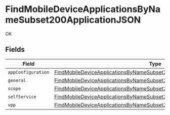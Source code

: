 # FindMobileDeviceApplicationsByNameSubset200ApplicationJSON

OK


## Fields

| Field                                                                                                                                                                               | Type                                                                                                                                                                                | Required                                                                                                                                                                            | Description                                                                                                                                                                         |
| ----------------------------------------------------------------------------------------------------------------------------------------------------------------------------------- | ----------------------------------------------------------------------------------------------------------------------------------------------------------------------------------- | ----------------------------------------------------------------------------------------------------------------------------------------------------------------------------------- | ----------------------------------------------------------------------------------------------------------------------------------------------------------------------------------- |
| `appConfiguration`                                                                                                                                                                  | [FindMobileDeviceApplicationsByNameSubset200ApplicationJSONAppConfiguration](../../models/operations/findmobiledeviceapplicationsbynamesubset200applicationjsonappconfiguration.md) | :heavy_minus_sign:                                                                                                                                                                  | N/A                                                                                                                                                                                 |
| `general`                                                                                                                                                                           | [FindMobileDeviceApplicationsByNameSubset200ApplicationJSONGeneral](../../models/operations/findmobiledeviceapplicationsbynamesubset200applicationjsongeneral.md)                   | :heavy_minus_sign:                                                                                                                                                                  | N/A                                                                                                                                                                                 |
| `scope`                                                                                                                                                                             | [FindMobileDeviceApplicationsByNameSubset200ApplicationJSONScope](../../models/operations/findmobiledeviceapplicationsbynamesubset200applicationjsonscope.md)                       | :heavy_minus_sign:                                                                                                                                                                  | N/A                                                                                                                                                                                 |
| `selfService`                                                                                                                                                                       | [FindMobileDeviceApplicationsByNameSubset200ApplicationJSONSelfService](../../models/operations/findmobiledeviceapplicationsbynamesubset200applicationjsonselfservice.md)           | :heavy_minus_sign:                                                                                                                                                                  | N/A                                                                                                                                                                                 |
| `vpp`                                                                                                                                                                               | [FindMobileDeviceApplicationsByNameSubset200ApplicationJSONVpp](../../models/operations/findmobiledeviceapplicationsbynamesubset200applicationjsonvpp.md)                           | :heavy_minus_sign:                                                                                                                                                                  | N/A                                                                                                                                                                                 |